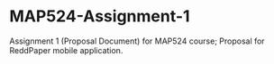 # MAP524-Assignment-1
Assignment 1 (Proposal Document) for MAP524 course; Proposal for ReddPaper mobile application.
